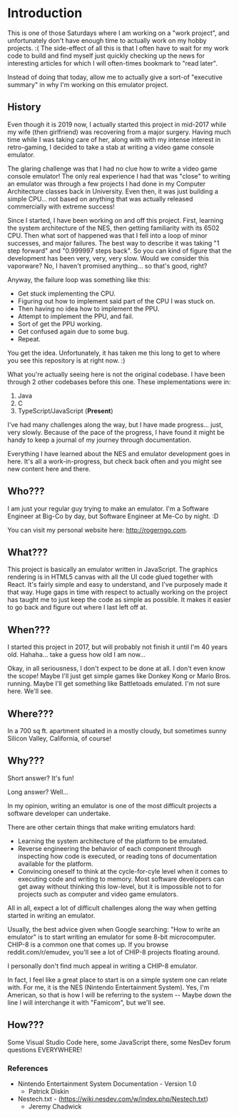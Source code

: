 # Introduction

This is one of those Saturdays where I am working on a "work project", and unfortunately don't have enough time to actually work on my hobby projects. :( The side-effect of all this is that I often have to wait for my work code to build and find myself just quickly checking up the news for interesting articles for which I will often-times bookmark to "read later". 

Instead of doing that today, allow me to actually give a sort-of "executive summary" in why I'm working on this emulator project. 

## History

Even though it is 2019 now, I actually started this project in mid-2017 while my wife (then girlfriend) was recovering from a major surgery. Having much time while I was taking care of her, along with with my intense interest in retro-gaming, I decided to take a stab at writing a video game console emulator.

The glaring challenge was that I had no clue how to write a video game console emulator! The only real experience I had that was "close" to writing an emulator was through a few projects I had done in my Computer Architecture classes back in University. Even then, it was just building a simple CPU... not based on anything that was actually released commercially with extreme success!

Since I started, I have been working on and off this project. First, learning the system architecture of the NES, then getting familiarity with its 6502 CPU. Then what sort of happened was that I fell into a loop of minor successes, and major failures. The best way to describe it was taking "1 step forward" and "0.999997 steps back". So you can kind of figure that the development has been very, very, very slow. Would we consider this vaporware? No, I haven't promised anything... so that's good, right? 

Anyway, the failure loop was something like this:

* Get stuck implementing the CPU.
* Figuring out how to implement said part of the CPU I was stuck on.
* Then having no idea how to implement the PPU.
* Attempt to implement the PPU, and fail.
* Sort of get the PPU working.
* Get confused again due to some bug. 
* Repeat.

You get the idea. Unfortunately, it has taken me this long to get to where you see this repository is at right now. :) 

What you're actually seeing here is not the original codebase. I have been through 2 other codebases before this one. These implementations were in:

1. Java
2. C
3. TypeScript/JavaScript (**Present**)

I've had many challenges along the way, but I have made progress... just, very slowly. Because of the pace of the progress, I have found it might be handy to keep a journal of my journey through documentation. 

Everything I have learned about the NES and emulator development goes in here. It's all a work-in-progress, but check back often and you might see new content here and there.

## Who???

I am just your regular guy trying to make an emulator. I'm a Software Engineer at Big-Co by day, but Software Engineer at Me-Co by night. :D

You can visit my personal website here: http://rogerngo.com.

## What???

This project is basically an emulator written in JavaScript. The graphics rendering is in HTML5 canvas with all the UI code glued together with React. It's fairly simple and easy to understand, and I've purposely made it that way. Huge gaps in time with respect to actually working on the project has taught me to just keep the code as simple as possible. It makes it easier to go back and figure out where I last left off at.

## When???

I started this project in 2017, but will probably not finish it until I'm 40 years old. Hahaha... take a guess how old I am now...

Okay, in all seriousness, I don't expect to be done at all. I don't even know the scope! Maybe I'll just get simple games like Donkey Kong or Mario Bros. running. Maybe I'll get something like Battletoads emulated. I'm not sure here. We'll see.

## Where???

In  a 700 sq ft. apartment situated in a mostly cloudy, but sometimes sunny Silicon Valley, California, of course! 

## Why???

Short answer? It's fun!

Long answer? Well...

In my opinion, writing an emulator is one of the most difficult projects a software developer can undertake.

There are other certain things that make writing emulators hard:

* Learning the system architecture of the platform to be emulated.
* Reverse engineering the behavior of each component through inspecting how code is executed, or reading tons of documentation available for the platform.
* Convincing oneself to think at the cycle-for-cyle level when it comes to executing code and writing to memory. Most software developers can get away without thinking this low-level, but it is impossible not to for projects such as computer and video game emulators.

All in all, expect a lot of difficult challenges along the way when getting started in writing an emulator.

Usually, the best advice given when Google searching: "How to write an emulator" is to start writing an emulator for some 8-bit microcomputer. CHIP-8 is a common one that comes up. If you browse reddit.com/r/emudev, you'll see a lot of CHIP-8 projects floating around.

I personally don't find much appeal in writing a CHIP-8 emulator. 

In fact, I feel like a great place to start is on a simple system one can relate with. For me, it is the NES (Nintendo Entertainment System). Yes, I'm American, so that is how I will be referring to the system -- Maybe down the line I will interchange it with "Famicom", but we'll see.

## How???

Some Visual Studio Code here, some JavaScript there, some NesDev forum questions EVERYWHERE!



### References

* Nintendo Entertainment System Documentation - Version 1.0
    * Patrick Diskin
* Nestech.txt - (https://wiki.nesdev.com/w/index.php/Nestech.txt)
    * Jeremy Chadwick
